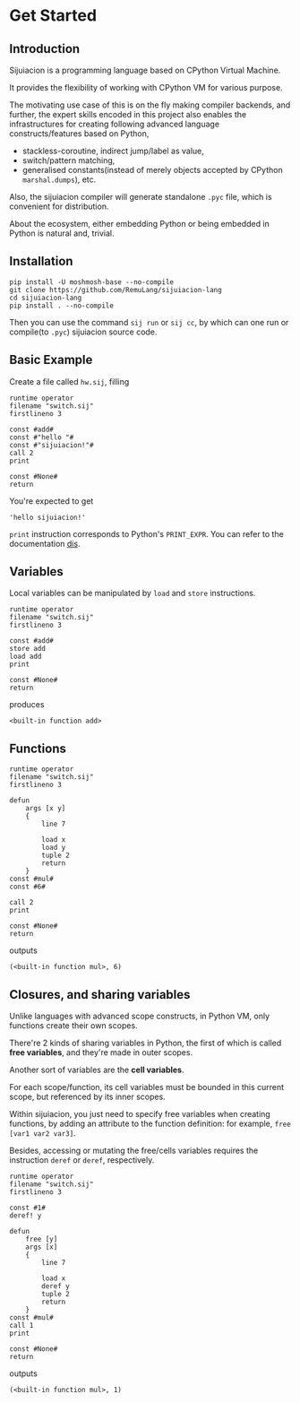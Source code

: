 # Get Started

## Introduction

Sijuiacion is a programming language based on CPython Virtual Machine.

It provides the flexibility of working with CPython VM for various purpose.

The motivating use case of this is on the fly making compiler backends,
and further, the expert skills encoded in this project also enables the infrastructures for creating following advanced language constructs/features based on Python,

- stackless-coroutine, indirect jump/label as value,
- switch/pattern matching,
- generalised constants(instead of merely objects accepted by CPython `marshal.dumps`), etc.

Also, the sijuiacion compiler will generate standalone `.pyc` file,
which is convenient for distribution.

About the ecosystem, either embedding Python or being embedded in Python is natural and, trivial.

## Installation

```
pip install -U moshmosh-base --no-compile
git clone https://github.com/RemuLang/sijuiacion-lang
cd sijuiacion-lang
pip install . --no-compile
```

Then you can use the command `sij run` or `sij cc`,
by which can one run or compile(to `.pyc`) sijuiacion source code.


## Basic Example

Create a file called `hw.sij`, filling

```sijuiacion
runtime operator
filename "switch.sij"
firstlineno 3

const #add#
const #"hello "#
const #"sijuiacion!"#
call 2
print

const #None#
return
```

You're expected to get
```
'hello sijuiacion!'
```

`print` instruction corresponds to Python's `PRINT_EXPR`. You can refer to the documentation [dis](https://docs.python.org/3/library/dis.html).

## Variables

Local variables can be manipulated by `load` and `store` instructions.

```sijuiacion
runtime operator
filename "switch.sij"
firstlineno 3

const #add#
store add
load add
print

const #None#
return
```
produces
```
<built-in function add>
```


## Functions

```sijuiacion
runtime operator
filename "switch.sij"
firstlineno 3

defun
    args [x y]
    {
        line 7

        load x
        load y
        tuple 2
        return 
    }
const #mul#
const #6#

call 2
print

const #None#
return
```
outputs
```
(<built-in function mul>, 6)
```

## Closures, and sharing variables

Unlike languages with advanced scope constructs, in Python VM,
only functions create their own scopes.

There're 2 kinds of sharing variables in Python, the first of which is called **free variables**, and they're made in outer scopes.

Another sort of variables are the **cell variables**.

For each scope/function, its cell variables must be bounded in this current scope,
but referenced by its inner scopes.

Within sijuiacion, you just need to specify free variables when creating functions,
by adding an attribute to the function definition: for example, `free [var1 var2 var3]`.

Besides, accessing or mutating the free/cells variables requires the instruction `deref` or `deref`, respectively.

```sijuiacion
runtime operator
filename "switch.sij"
firstlineno 3

const #1#
deref! y

defun
    free [y]
    args [x]
    {
        line 7

        load x
        deref y
        tuple 2
        return 
    }
const #mul#
call 1
print

const #None#
return
```

outputs

```
(<built-in function mul>, 1)
```